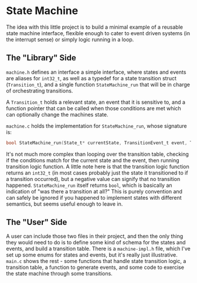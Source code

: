 # State Machine

The idea with this little project is to build a minimal example of a reusable state machine interface, flexible enough to cater to event driven systems (in the interrupt sense) or simply logic running in a loop.

## The "Library" Side

`machine.h` defines an interface a simple interface, where states and events are aliases for `int32_t`, as well as a typedef for a state transition struct (`Transition_t`), and a single function `StateMachine_run` that will be in charge of orchestrating transitions.

A `Transition_t` holds a relevant state, an event that it is sensitive to, and a function pointer that can be called when those conditions are met which can optionally change the machines state.

`machine.c` holds the implementation for `StateMachine_run`, whose signature is:

```C
bool StateMachine_run(State_t* currentState, TransitionEvent_t event, Transition_t* transitions, size_t numTransitions);
```

It's not much more complex than looping over the transition table, checking if the conditions match for the current state and the event, then running transition logic function. A little note here is that the transition logic function returns an `int32_t` (in most cases probably just the state it transitioned to if a transition occurred), but a negative value can signify that no transition happened. `StateMachine_run` itself returns `bool`, which is basically an indication of "was there a transition at all?" This is purely convention and can safely be ignored if you happened to implement states with different semantics, but seems useful enough to leave in.

## The "User" Side

A user can include those two files in their project, and then the only thing they would need to do is to define some kind of schema for the states and events, and build a transition table. There is a `machine-impl.h` file, which I've set up some enums for states and events, but it's really just illustrative. `main.c` shows the rest - some functions that handle state transition logic, a transition table, a function to generate events, and some code to exercise the state machine through some transitions.
